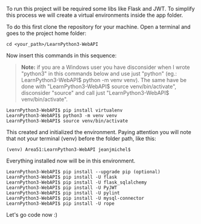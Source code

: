 To run this project will be required some libs like Flask and JWT.
To simplify this process we will create a virtual environments inside the app folder.

To do this first clone the repository for your machine.
Open a terminal and goes to the project home folder:

    cd <your_path>/LearnPython3-WebAPI

Now insert this commands in this sequence:

>**Note:** if you are a Windows user you have disconsider when I wrote "python3" in this commands below and use just "python" (eg.: LearnPython3-WebAPI$ python -m venv venv). The same have be done with "LearnPython3-WebAPI$ source venv/bin/activate", disconsider "source" and call just "LearnPython3-WebAPI$ venv/bin/activate".

    LearnPython3-WebAPI$ pip install virtualenv
    LearnPython3-WebAPI$ python3 -m venv venv
    LearnPython3-WebAPI$ source venv/bin/activate

This created and initialized the environment.
Paying attention you will note that not your terminal (venv) before the folder path, like this:

    (venv) Area51:LearnPython3-WebAPI jeanjmichel$

Everything installed now will be in this environment.

    LearnPython3-WebAPI$ pip install --upgrade pip (optional)
    LearnPython3-WebAPI$ pip install -U flask
    LearnPython3-WebAPI$ pip install -U flask_sqlalchemy
    LearnPython3-WebAPI$ pip install -U PyJWT
    LearnPython3-WebAPI$ pip install -U pylint
    LearnPython3-WebAPI$ pip install -U mysql-connector
    LearnPython3-WebAPI$ pip install -U rope
    
Let's go code now :)